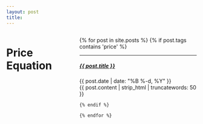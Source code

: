 ```yaml
---
layout: post
title: 
---
```


<div class="twelve columns"> 
 <h1 class="content-listing-header sans">Price Equation</h1>
  
  <ul class="content">
    {% for post in site.posts %}
    {% if post.tags contains 'price' %}
        <hr class="slender">
        <a href="{{ post.url }}"><h5 class="contrast">{{ post.title }}</h5></a>
        <span class="smaller">{{ post.date | date: "%B %-d, %Y" }}</span>  <br/>
   {{ post.content | strip_html | truncatewords: 50 }}
    
    {% endif %}

    {% endfor %}
  </ul></div>

